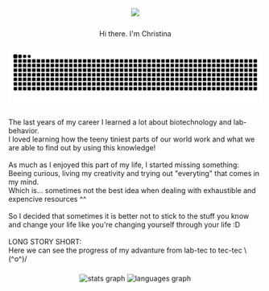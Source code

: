 <div align="center">
  <img height="200" src="https://img.freepik.com/free-vector/cute-girl-hacker-operating-laptop-cartoon-vector-icon-illustration-people-technology-isolated-flat_138676-9487.jpg?semt=ais_hybrid&w=740"/>
</div>

###

<p align="center" font-style="bold">Hi there. I'm Christina</p>

###

<img src="https://raw.githubusercontent.com/Nanwa-Cell/Nanwa-Cell/output/snake.svg" alt="Snake animation" />

###

<p align="left">The last years of my career I learned a lot about biotechnology and lab-behavior.<br>
                I loved learning how the teeny tiniest parts of our world work and what we are able to find out by using this knowledge!<br>
                <br>
                As much as I enjoyed this part of my life, I started missing something:<br>
                Beeing curious, living my creativity and trying out "everyting" that comes in my mind.<br>
                Which is... sometimes not the best idea when dealing with exhaustible and expencive resources ^^ <br>
                <br>
                So I decided  that sometimes it is better not to stick to the stuff you know<br>
                and change your life like you're changing yourself through your life :D <br>
                <br>
                LONG STORY SHORT:<br>
                Here we can see the progress of my advanture from lab-tec to tec-tec  \(^o^)/ </p>
  
                

###

<div align="center">
  <img src="https://github-readme-stats.vercel.app/api?username=Nanwa-Cell&hide_title=false&hide_rank=false&show_icons=true&include_all_commits=true&count_private=true&disable_animations=false&theme=dracula&locale=en&hide_border=false&order=1" height="150" alt="stats graph"  />
  <img src="https://github-readme-stats.vercel.app/api/top-langs?username=Nanwa-Cell&locale=en&hide_title=false&layout=compact&card_width=320&langs_count=5&theme=dracula&hide_border=false&order=2" height="150" alt="languages graph"  />
</div>

###
